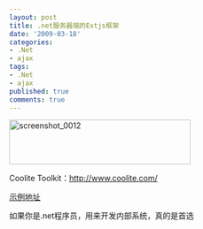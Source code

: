 ```yaml
---
layout: post
title: .net服务器端的Extjs框架
date: '2009-03-18'
categories:
- .Net
- ajax
tags:
- .Net
- ajax
published: true
comments: true
---
```

<p><img class="alignnone size-full wp-image-390" title="screenshot_0012" src="{{urls.media}}/2009/03/screenshot_0012.png" alt="screenshot_0012" width="327" height="81" /></p>

<p>Coolite Toolkit：<a href="http://www.coolite.com/">http://www.coolite.com/</a></p>

<p><a href="http://www.coolite.com/examples/" target="_blank">示例地址</a></p>

<p>如果你是.net程序员，用来开发内部系统，真的是首选</p>
